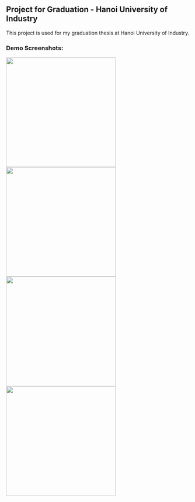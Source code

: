 ## Project for Graduation - Hanoi University of Industry

This project is used for my graduation thesis at Hanoi University of Industry.

### Demo Screenshots:

<img src="https://github.com/user-attachments/assets/50bd7634-f99b-4424-9a51-136cd82bc5a8" width="300">
<img src="https://github.com/user-attachments/assets/e3ae6cce-b118-404f-8406-7b534d7606f5" width="300">
<img src="https://github.com/user-attachments/assets/aaade6a5-b739-4e13-9307-2033974088a4" width="300">
<img src="https://github.com/user-attachments/assets/f2aafd12-c65f-49ae-913d-985648e7ce5f" width="300">
